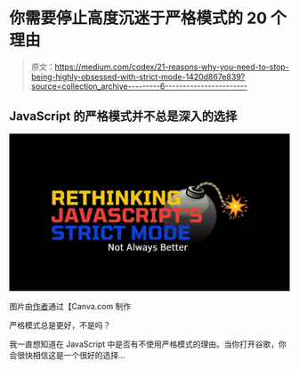 # 你需要停止高度沉迷于严格模式的 20 个理由

> 原文：<https://medium.com/codex/21-reasons-why-you-need-to-stop-being-highly-obsessed-with-strict-mode-1420d867e839?source=collection_archive---------6----------------------->

## JavaScript 的严格模式并不总是深入的选择

![](img/a7458275d802dc4df59d53b9225de3cc.png)

图片由[作者](http://www.arnoldcode.com)通过【Canva.com 制作

严格模式总是更好，不是吗？

我一直想知道在 JavaScript 中是否有不使用严格模式的理由。当你打开谷歌，你会很快相信这是一个很好的选择…